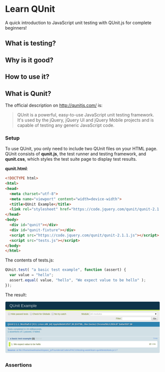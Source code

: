 # Learn QUnit

A quick introduction to JavaScript unit testing with QUnit.js for complete beginners! 

## What is testing?  
## Why is it good?
## How to use it?

## What is Qunit?

The official description on http://qunitjs.com/ is:

> QUnit is a powerful, easy-to-use JavaScript unit testing framework.
  It's used by the jQuery, jQuery UI and jQuery Mobile projects and is capable of testing any generic JavaScript code.

### Setup

To use QUnit, you only need to include two QUnit files on your HTML page.   
QUnit consists of  **qunit.js**, the test runner and testing framework, and **qunit.css**, which styles the test suite page to display test results.

**qunit.html**:

```html
<!DOCTYPE html>
<html>
<head>
  <meta charset="utf-8">
  <meta name="viewport" content="width=device-width">
  <title>QUnit Example</title>
  <link rel="stylesheet" href="https://code.jquery.com/qunit/qunit-2.1.1.css">
</head>
<body>
  <div id="qunit"></div>
  <div id="qunit-fixture"></div>
  <script src="https://code.jquery.com/qunit/qunit-2.1.1.js"></script>
  <script src="tests.js"></script>
</body>
</html>
```
The contents of tests.js:

```javascript
QUnit.test( "a basic test example", function (assert) {
  var value = "hello";
  assert.equal( value, "hello", "We expect value to be hello" );
});
```

The result:

![Test result](pictures/qunit-result.png)


### Assertions
